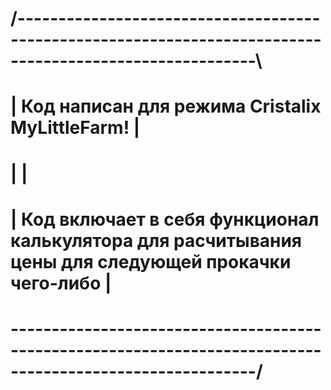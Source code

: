 # /---------------------------------------------------------------------------------------------------------\
# | Код написан для режима Cristalix MyLittleFarm!                                                           |
# |                                                                                                          |
# | Код включает в себя функционал калькулятора для расчитывания цены для следующей прокачки чего-либо       |
# \----------------------------------------------------------------------------------------------------------/ 
